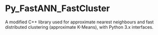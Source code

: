 # Py_FastANN_FastCluster
A modified C++ library used for approximate nearest neighbours and fast distributed clustering (approximate K-Means), with Python 3.x interfaces.
